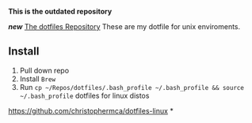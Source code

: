 **This is the outdated repository**

**_new_** [The dotfiles Repository](https://github.com/christophermca/dotfiles)
These are my dotfile for unix enviroments.


## Install

1. Pull down repo
2. Install `Brew`
3. Run `
    cp ~/Repos/dotfiles/.bash_profile ~/.bash_profile && source ~/.bash_profile
   `
dotfiles for linux distos

https://github.com/christophermca/dotfiles-linux
*
